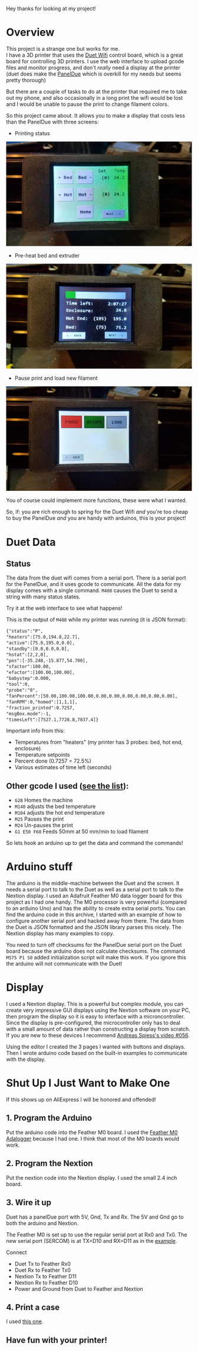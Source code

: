 Hey thanks for looking at my project!

# Overview

This project is a strange one but works for me.  
I have a 3D printer that uses the [Duet Wifi](https://duet3d.com/DuetWifi?manufacturer_id=11) control board, which is a great board for controlling 3D printers.
I use the web interface to upload gcode files and monitor progress, and don't *really* need a display at the printer 
(duet does make the [PanelDue](https://duet3d.com/PanelDue) which is overkill for my needs but seems pretty thorough)

But there are a couple of tasks to do at the printer that required me to take out my phone, 
and also occasionally in a long print the wifi would be lost and I would be unable to pause the print to change filament colors.

So this project came about.  It allows you to make a display that costs less than the PanelDue with three screens:
  * Printing status
  
  ![status image](page1.jpg)
  
  * Pre-heat bed and extruder
  
  ![startup image](page2.jpg)
  
  * Pause print and load new filament
  
  ![pause-load image](page3.jpg)

You of course could implement more functions, these were what I wanted.  

So, if: you are rich enough to spring for the Duet Wifi *and* you're too cheap to buy the PanelDue *and* you are handy with arduinos, this is your project!

# Duet Data

 ## Status
The data from the duet wifi comes from a serial port.  There is a serial port for the PanelDue, and it uses gcode to communicate.
All the data for my display comes with a single command.  `M408` causes the Duet to send a string with many status states. 

Try it at the web interface to see what happens!

This is the output of `M408` while my printer was running (it is JSON format):

```
{"status":"P",
"heaters":[75.0,194.8,22.7],
"active":[75.0,195.0,0.0],
"standby":[0.0,0.0,0.0],
"hstat":[2,2,0],
"pos":[-35.248,-15.877,54.700],
"sfactor":100.00,
"efactor":[100.00,100.00],
"babystep":0.000,
"tool":0,
"probe":"0",
"fanPercent":[50.00,100.00,100.00,0.00,0.00,0.00,0.00,0.00,0.00],
"fanRPM":0,"homed":[1,1,1],
"fraction_printed":0.7257,
"msgBox.mode":-1,
"timesLeft":[7527.1,7728.8,7837.4]}
```
Important info from this:
  * Temperatures from "heaters" (my printer has 3 probes: bed, hot end, enclosure)
  * Temperature setpoints
  * Percent done (0.7257 = 72.5%)
  * Various estimates of time left (seconds)
  
  ## Other gcode I used ([see the list](https://reprap.org/wiki/G-code)):
  * `G28` Homes the machine
  * `M140` adjusts the bed temperature
  * `M104` adjusts the hot end temperature
  * `M25` Pauses the print
  * `M24` Un-pauses the print
  * `G1 E50 F60`  Feeds 50mm at 50 mm/min to load filament
  
So lets hook an arduino up to get the data and command the commands!

# Arduino stuff
The arduino is the middle-machine between the Duet and the screen.  It needs a serial port to talk to the Duet as well as a serial port to talk to the Nextion display.  I used an Adafruit Feather M0 data logger board for this project as I had one handy.  The M0 processor is very powerful (compared to an arduino Uno) and has the ability to create extra serial ports.  You can find the arduino code in this archive, I started with an example of how to configure another serial port and hacked away from there.  The data from the Duet is JSON formatted and the JSON library parses this nicely.  The Nextion display has many examples to copy.

You need to turn off checksums for the PanelDue serial port on the Duet board because the arduino does not calculate checksums.  The command `M575 P1 S0` added initialization script will make this work.  If you ignore this the arduino will not communicate with the Duet!

# Display
I used a Nextion display.  This is a powerful but complex module, you can create very impressive GUI displays using the Nextion software on your PC, then program the display so it is easy to interface with a microncontroller.  Since the display is pre-configured, the microcontroller only has to deal with a small amount of data rather than constructing a display from scratch.  If you are new to these devices I recommend [Andreas Spiess's video #056](https://youtu.be/D-zgtylBKUc).

Using the editor I created the 3 pages I wanted with buttons and displays.  Then I wrote arduino code based on the built-in examples to communicate with the display.

 # Shut Up I Just Want to Make One
 If this shows up on AliExpress I will be honored and offended!
 
  ## 1.  Program the Arduino
  Put the arduino code into the Feather M0 board.  I used the [Feather M0 Adalogger](https://www.adafruit.com/product/2796) because I had one.  I think that most of the M0 boards would work.
  
  ## 2.  Program the Nextion
  Put the nextion code into the Nextion display.  I used the small 2.4 inch board.
  
  ## 3. Wire it up
  
  Duet has a panelDue port with 5V, Gnd, Tx and Rx.
  The 5V and Gnd go to both the arduino and Nextion.
  
  The Feather M0 is set up to use the regular serial port at Rx0 and Tx0.
  The new serial port (SERCOM) is at TX=D10 and RX=D11 as in the [example](https://learn.adafruit.com/using-atsamd21-sercom-to-add-more-spi-i2c-serial-ports/creating-a-new-serial).
  
  Connect 
   * Duet Tx to Feather Rx0
   * Duet Rx to Feather Tx0
   * Nextion Tx to Feather D11
   * Nextion Rx to Feather D10
   * Power and Ground from Duet to Feather and Nextion
  
  ## 4. Print a case
  
  I used [this one](https://www.adafruit.com/product/2796).
 
 ## Have fun with your printer!
